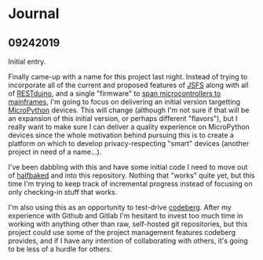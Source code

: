 # Journal

## 09242019

Initial entry.

Finally came-up with a name for this project last night.  Instead of trying to incorporate all of the current and proposed features of [JSFS](https://github.com/jjg/jsfs/) along with all of [RESTduino](https://github.com/jjg/restduino), and a single "firmware" to [span microcontrollers to mainframes](https://jasongullickson.com/posts/has-it-all-been-leading-to-this/), I'm going to focus on delivering an initial version targetting [MicroPython](https://micropython.org/) devices.  This will change (although I'm not sure if that will be an expansion of this initial version, or perhaps different "flavors"), but I really want to make sure I can deliver a quality experience on MicroPython devices since the whole motivation behind pursuing this is to create a platform on which to develop privacy-respecting "smart" devices (another project in need of a name...).

I've been dabbling with this and have some initial code I need to move out of [halfbaked](https://gitlab.com/jgullickson/halfbaked) and into this repository.  Nothing that "works" quite yet, but this time I'm trying to keep track of incremental progress instead of focusing on only checking-in stuff that works.

I'm also using this as an opportunity to test-drive [codeberg](https://codeberg.org).  After my experience with Github and Gitlab I'm hesitant to invest too much time in working with anything other than raw, self-hosted git repositories, but this project could use some of the project management features codeberg provides, and if I have any intention of collaborating with others, it's going to be less of a hurdle for others.
